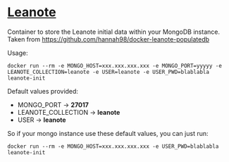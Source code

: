 # [Leanote](http://leanote.org/)

Container to store the Leanote initial data within your MongoDB instance. Taken from https://github.com/hannah98/docker-leanote-populatedb

Usage:

```docker run --rm -e MONGO_HOST=xxx.xxx.xxx.xxx -e MONGO_PORT=yyyyy -e LEANOTE_COLLECTION=leanote -e USER=leanote -e USER_PWD=blablabla leanote-init```

Default values provided:

- MONGO_PORT -> **27017**
- LEANOTE_COLLECTION -> **leanote**
- USER -> **leanote**

So if your mongo instance use these default values, you can just run:

```docker run --rm -e MONGO_HOST=xxx.xxx.xxx.xxx -e USER_PWD=blablabla  leanote-init```

